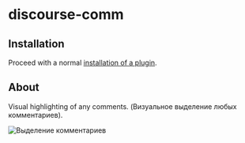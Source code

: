# discourse-comm

## Installation

Proceed with a normal [installation of a plugin](https://meta.discourse.org/t/install-a-plugin/19157?u=falco).

## About
Visual highlighting of any comments. (Визуальное выделение любых комментариев).

<img alt="Выделение комментариев" src="http://toxu.ru/uploads/default/original/1X/5fabf810d993025bf83519497aea57aac40e57d5.jpg">
